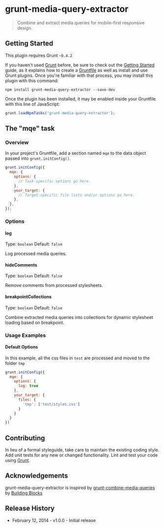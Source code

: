 # grunt-media-query-extractor

> Combine and extract media queries for mobile-first responsive design.

## Getting Started
This plugin requires Grunt `~0.4.2`

If you haven't used [Grunt](http://gruntjs.com/) before, be sure to check out the [Getting Started](http://gruntjs.com/getting-started) guide, as it explains how to create a [Gruntfile](http://gruntjs.com/sample-gruntfile) as well as install and use Grunt plugins. Once you're familiar with that process, you may install this plugin with this command:

```shell
npm install grunt-media-query-extractor --save-dev
```

Once the plugin has been installed, it may be enabled inside your Gruntfile with this line of JavaScript:

```js
grunt.loadNpmTasks('grunt-media-query-extractor');
```

## The "mqe" task

### Overview
In your project's Gruntfile, add a section named `mqe` to the data object passed into `grunt.initConfig()`.

```js
grunt.initConfig({
  mqe: {
    options: {
      // Task-specific options go here.
    },
    your_target: {
      // Target-specific file lists and/or options go here.
    },
  },
});
```

### Options

#### log

Type: `boolean`
Default: `false`

Log processed media queries.

#### hideComments

Type: `boolean`
Default: `false`

Remove comments from processed stylesheets.

#### breakpointCollections

Type: `boolean`
Default: `false`

Combine extracted media queries into collections for dynamic stylesheet loading 
based on breakpoint.

### Usage Examples

#### Default Options
In this example, all the css files in `test` are processed and moved to the folder `tmp`

```js
grunt.initConfig({
  mqe: {
    options: {
      log: true
    },
    your_target: {
      files: {
        'tmp': ['test/styles.css']
      }
    }
  }
})
```

## Contributing
In lieu of a formal styleguide, take care to maintain the existing coding style. Add unit tests for any new or changed functionality. Lint and test your code using [Grunt](http://gruntjs.com/).

## Acknowledgements
grunt-media-query-extractor is inspired by [grunt-combine-media-queries](https://github.com/buildingblocks/grunt-combine-media-queries) by [Building Blocks](https://github.com/buildingblocks)

## Release History
* February 12, 2014 - v1.0.0 - Initial release
